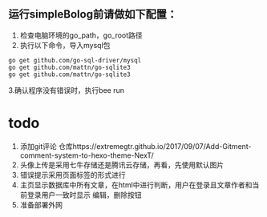 ## 运行simpleBolog前请做如下配置：
1. 检查电脑环境的go_path，go_root路径
2. 执行以下命令，导入mysql包
```
go get github.com/go-sql-driver/mysql
go get github.com/mattn/go-sqlite3
go get github.com/mattn/go-sqlite3

```
3.确认程序没有错误时，执行bee run


# todo

1. 添加git评论 仓库https://extremegtr.github.io/2017/09/07/Add-Gitment-comment-system-to-hexo-theme-NexT/
2. 头像上传是采用七牛存储还是腾讯云存储，再看，先使用默认图片
3. 错误提示采用页面标签的形式进行
4. 主页显示数据库中所有文章，在html中进行判断，用户在登录且文章作者和当前登录用户一致时显示 编辑，删除按钮
5. 准备部署外网